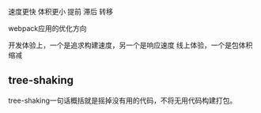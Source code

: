 
速度更快
体积更小
提前
滞后
转移

webpack应用的优化方向

开发体验上，一个是追求构建速度，另一个是响应速度
线上体验，一个是包体积缩减

## tree-shaking
tree-shaking一句话概括就是摇掉没有用的代码，不将无用代码构建打包。

